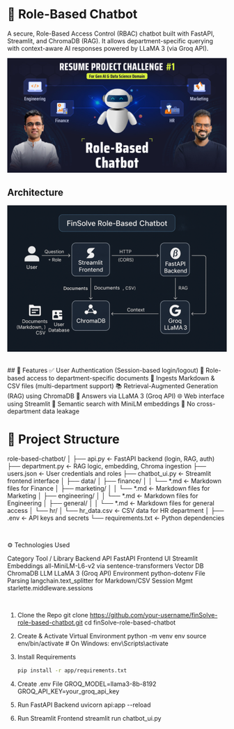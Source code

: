 # 🤖  Role-Based Chatbot
A secure, Role-Based Access Control (RBAC) chatbot built with FastAPI, Streamlit, and ChromaDB (RAG). It allows department-specific querying with context-aware AI responses powered by LLaMA 3 (via Groq API).


![product screenshot](app.jpg)

## Architecture
![architecture diagram of the Finsolve Role Based chatbot System](architect.png)


<br>
## 🔧 Features
✅ User Authentication (Session-based login/logout)
🔐 Role-based access to department-specific documents
📄 Ingests Markdown & CSV files (multi-department support)
📚 Retrieval-Augmented Generation (RAG) using ChromaDB
💬 Answers via LLaMA 3 (Groq API)
🌐 Web interface using Streamlit
🧠 Semantic search with MiniLM embeddings
🪪 No cross-department data leakage

<br>

# 📁 Project Structure
role-based-chatbot/
│
├── api.py                 ← FastAPI backend (login, RAG, auth)
├── department.py          ← RAG logic, embedding, Chroma ingestion
├── users.json             ← User credentials and roles
├── chatbot_ui.py          ← Streamlit frontend interface
│
├── data/
│   ├── finance/
│   │   └── *.md           ← Markdown files for Finance
│   ├── marketing/
│   │   └── *.md           ← Markdown files for Marketing
│   ├── engineering/
│   │   └── *.md           ← Markdown files for Engineering
│   ├── general/
│   │   └── *.md           ← Markdown files for general access
│   └── hr/
│       └── hr_data.csv    ← CSV data for HR department
│
├── .env                   ← API keys and secrets
└── requirements.txt       ← Python dependencies

<br>

⚙️ Technologies Used

Category	Tool / Library
Backend API	FastAPI
Frontend UI	Streamlit
Embeddings	all-MiniLM-L6-v2 via sentence-transformers
Vector DB	ChromaDB
LLM	LLaMA 3 (Groq API)
Environment	python-dotenv
File Parsing	langchain.text_splitter for Markdown/CSV
Session Mgmt	starlette.middleware.sessions

<br>

1. Clone the Repo
git clone https://github.com/your-username/finSolve-role-based-chatbot.git
cd finSolve-role-based-chatbot

2. Create & Activate Virtual Environment
python -m venv env
source env/bin/activate     # On Windows: env\Scripts\activate

3. Install Requirements
    ```bash
    pip install -r app/requirements.txt
    ```
4. Create .env File
GROQ_MODEL=llama3-8b-8192
GROQ_API_KEY=your_groq_api_key

5. Run FastAPI Backend
uvicorn api:app --reload

6. Run Streamlit Frontend
streamlit run chatbot_ui.py
<br>
